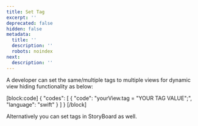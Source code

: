 ```yaml
---
title: Set Tag
excerpt: ''
deprecated: false
hidden: false
metadata:
  title: ''
  description: ''
  robots: noindex
next:
  description: ''
---
```

A developer can set the same/multiple tags to multiple views for dynamic view hiding functionality as below:


[block:code]
{
  "codes": [
    {
      "code": "yourView.tag = \"YOUR TAG VALUE\";",
      "language": "swift"
    }
  ]
}
[/block]

Alternatively you can set tags in StoryBoard as well.